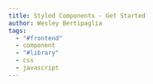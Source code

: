 ```yaml
---
title: Styled Components - Get Started
author: Wesley Bertipaglia
tags:
  - "#frontend"
  - component
  - "#library"
  - css
  - javascript
---
```


